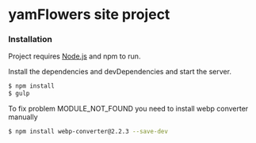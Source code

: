 # yamFlowers site project

### Installation

Project requires [Node.js](https://nodejs.org/) and npm to run.

Install the dependencies and devDependencies and start the server.

```sh
$ npm install
$ gulp
```

To fix problem MODULE_NOT_FOUND you need to install webp converter manually

```sh
$ npm install webp-converter@2.2.3 --save-dev
```